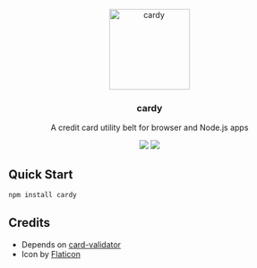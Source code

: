 <p align="center">
  <img alt="cardy" src="https://image.flaticon.com/icons/svg/138/138287.svg" width="144">
</p>

<h3 align="center">
  cardy
</h3>

<p align="center">
  A credit card utility belt for browser and Node.js apps
</p>

<p align="center">
  <a href="https://www.npmjs.com/package/cardy"><img src="https://img.shields.io/npm/v/cardy.svg?style=flat-square"></a>
  <a href="https://www.npmjs.com/package/cardy"><img src="https://img.shields.io/npm/dm/cardy.svg?style=flat-square"></a>
</p>

## Quick Start

```bash
npm install cardy
```

## Credits

- Depends on [card-validator](https://github.com/braintree/card-validator)
- Icon by [Flaticon](http://www.flaticon.com/)